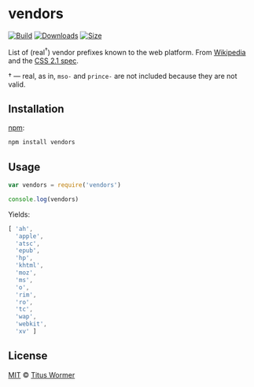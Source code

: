 # vendors

[![Build][build-badge]][build]
[![Downloads][downloads-badge]][downloads]
[![Size][size-badge]][size]

<!--lint disable no-html-->

List of (real<sup>†</sup>) vendor prefixes known to the web platform.
From [Wikipedia][wiki] and the [CSS 2.1 spec][spec].

† — real, as in, `mso-` and `prince-` are not included because they are
not valid.

## Installation

[npm][]:

```bash
npm install vendors
```

## Usage

```javascript
var vendors = require('vendors')

console.log(vendors)
```

Yields:

```js
[ 'ah',
  'apple',
  'atsc',
  'epub',
  'hp',
  'khtml',
  'moz',
  'ms',
  'o',
  'rim',
  'ro',
  'tc',
  'wap',
  'webkit',
  'xv' ]
```

## License

[MIT][license] © [Titus Wormer][author]

<!-- Definitions -->

[build-badge]: https://img.shields.io/travis/wooorm/vendors.svg

[build]: https://travis-ci.org/wooorm/vendors

[downloads-badge]: https://img.shields.io/npm/dm/vendors.svg

[downloads]: https://www.npmjs.com/package/vendors

[size-badge]: https://img.shields.io/bundlephobia/minzip/vendors.svg

[size]: https://bundlephobia.com/result?p=vendors

[npm]: https://docs.npmjs.com/cli/install

[license]: license

[author]: https://wooorm.com

[wiki]: https://en.wikipedia.org/wiki/CSS_hack#Browser_prefixes

[spec]: https://www.w3.org/TR/CSS21/syndata.html#vendor-keyword-history
